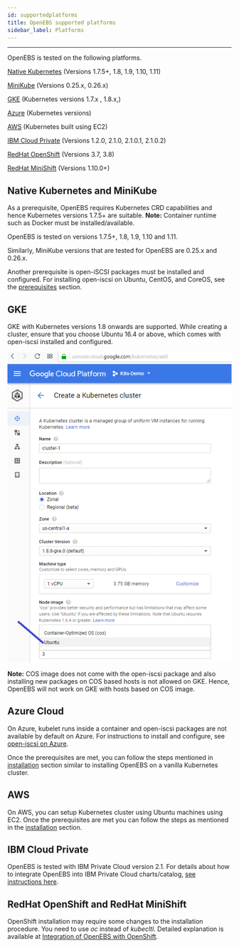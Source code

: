 ```yaml
---
id: supportedplatforms
title: OpenEBS supported platforms
sidebar_label: Platforms
---
```


------

OpenEBS is tested on the following platforms.

[Native Kubernetes](#NativeK8s) (Versions 1.7.5+, 1.8, 1.9, 1.10, 1.11)

[MiniKube](#MiniKube) (Versions 0.25.x, 0.26.x)

[GKE](#GKE) (Kubernetes versions 1.7.x , 1.8.x,)

[Azure](#Azure) (Kubernetes versions)

[AWS](#AWS) (Kubernetes built using EC2)

[IBM Cloud Private](#IBM) (Versions 1.2.0, 2.1.0, 2.1.0.1, 2.1.0.2) 

[RedHat OpenShift](#OpenShift) (Versions 3.7, 3.8)

[RedHat MiniShift](#OpenShift) (Versions 1.10.0+)



<a name="NativeK8s"></a>

<a name="MiniKube"></a>

## Native Kubernetes and MiniKube

As a prerequisite, OpenEBS requires Kubernetes CRD capabilities and hence Kubernetes versions 1.7.5+ are suitable. 
**Note:** Container runtime such as Docker must be installed/available.

OpenEBS is tested on versions 1.7.5+, 1.8, 1.9, 1.10 and 1.11.

Similarly, MiniKube versions that are tested for OpenEBS are 0.25.x and 0.26.x.

Another prerequisite is open-iSCSI packages must be installed and configured. For installing open-iscsi on Ubuntu, CentOS, and CoreOS, see the [prerequisites](/docs/next/prerequisites.html#iSCSIConfig) section.

<a name="GKE"></a>

## GKE

GKE with Kubernetes versions 1.8 onwards are supported. While creating a cluster, ensure that you choose Ubuntu 16.4 or above, which comes with open-iscsi installed and configured.

![Ubuntu on GKE](/docs/assets/gke-ubuntu.png)

**Note:** COS image does not come with the open-iscsi package and also installing new packages on COS based hosts is not allowed on GKE. Hence, OpenEBS will not work on GKE with hosts based on COS image.

<a name="Azure"></a>

## Azure Cloud

On Azure, kubelet runs inside a container and open-iscsi packages are not available by default on Azure. For instructions to install and configure, see [open-iscsi on Azure](/docs/next/prerequisites.html).

Once the prerequisites are met, you can follow the steps mentioned in [installation](/docs/next/installation.html) section similar to installing OpenEBS on a vanilla Kubernetes cluster.

<a name="AWS"></a>

## AWS

On AWS, you can setup Kubernetes cluster using Ubuntu machines using EC2. Once the prerequisites are met you can follow the steps as mentioned in the [installation](/docs/next/installation.html) section.

<a name="IBM"></a>

## IBM Cloud Private

OpenEBS is tested with IBM Private Cloud version 2.1. For details about how to integrate OpenEBS into IBM Private Cloud charts/catalog, [see instructions here](/docs/next/ibmcloud.html).

<a name="OpenShift"></a>

## RedHat OpenShift and RedHat MiniShift

OpenShift installation may require some changes to the installation procedure.  You need to use *oc* instead of *kubecltl*.  Detailed explanation is available at [Integration of OpenEBS with OpenShift](/docs/next/openshift.html). 

<!-- Hotjar Tracking Code for https://docs.openebs.io -->
<script>
   (function(h,o,t,j,a,r){
       h.hj=h.hj||function(){(h.hj.q=h.hj.q||[]).push(arguments)};
       h._hjSettings={hjid:785693,hjsv:6};
       a=o.getElementsByTagName('head')[0];
       r=o.createElement('script');r.async=1;
       r.src=t+h._hjSettings.hjid+j+h._hjSettings.hjsv;
       a.appendChild(r);
   })(window,document,'https://static.hotjar.com/c/hotjar-','.js?sv=');
</script>
